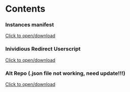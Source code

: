 # Contents

### Instances manifest
 [Click to open/download](https://github.com/bachig26/bachig26.github.io/raw/main/manifest.json)

### Inividious Redirect Userscript
 [Click to open/download](https://github.com/bachig26/bachig26.github.io/raw/main/invi-redirect.user.js)

### Alt Repo (.json file not working, need update!!!)
 [Click to open/download](https://github.com/bachig26/bachig26.github.io/blob/main/alt/apps.json)
